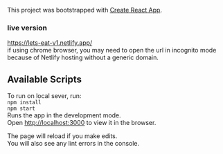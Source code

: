 This project was bootstrapped with [Create React App](https://github.com/facebook/create-react-app).
### live version
https://lets-eat-v1.netlify.app/
<br/>if using chrome browser, you may need to open the url in incognito mode because of Netlify hosting without a generic domain.

## Available Scripts

To run on local sever, run:
<br/>
`npm install`
<br/>
`npm start`
<br/>
Runs the app in the development mode.<br />
Open [http://localhost:3000](http://localhost:3000) to view it in the browser.

The page will reload if you make edits.<br />
You will also see any lint errors in the console.


